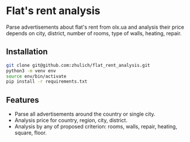 # Flat's rent analysis
Parse advertisements about flat's rent from olx.ua and analysis their price depends on city, district, number of rooms, type of walls, heating, repair.

## Installation

```bash
git clone git@github.com:zhulich/flat_rent_analysis.git
python3 -m venv env
source env/bin/activate
pip install -r requirements.txt
```

## Features
- Parse all advertisements around the country or single city.
- Analysis price for country, region, city, district.
- Analysis by any of proposed criterion: rooms, walls, repair, heating, square, floor.

